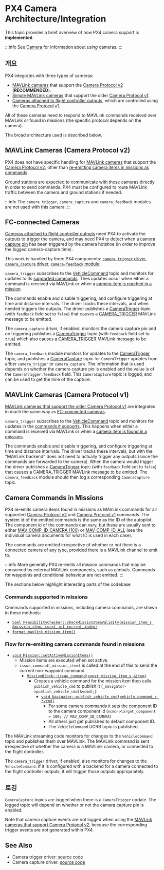 # PX4 Camera Architecture/Integration

This topic provides a brief overview of how PX4 camera support is **implemented**.

:::info
See [Camera](../camera/index.md) for information about _using_ cameras.
:::

## 개요

PX4 integrates with three types of cameras:

- [MAVLink cameras](../camera/mavlink_v2_camera.md) that support the [Camera Protocol v2](https://mavlink.io/en/services/camera.html) (**RECOMMENDED**).
- [Simple MAVLink cameras](../camera/mavlink_v1_camera.md) that support the older [Camera Protocol v1](https://mavlink.io/en/services/camera.html).
- [Cameras attached to flight controller outputs](../camera/fc_connected_camera.md), which are controlled using the [Camera Protocol v1](https://mavlink.io/en/services/camera.html).

All of these cameras need to respond to MAVLink commands received over MAVLink or found in missions (the specific protocol depends on the camera).

The broad architecture used is described below.

## MAVLink Cameras (Camera Protocol v2)

PX4 does not have specific handling for [MAVLink cameras](../camera/mavlink_v2_camera.md) that support the [Camera Protocol v2](https://mavlink.io/en/services/camera.html), other than [re-emitting camera items in missions as commands](#camera-commands-in-missions)

Ground stations are expected to communicate with these cameras directly in order to send commands.
PX4 must be configured to route MAVLink traffic between the camera and ground stations if needed.

:::info
The `camera_trigger`, `camera_capture` and `camera_feedback` modules are not used with this camera.
:::

## FC-connected Cameras

[Cameras attached to flight controller outputs](../camera/fc_connected_camera.md) need PX4 to activate the outputs to trigger the camera, and may need PX4 to detect when a [camera capture pin](../camera/fc_connected_camera.md#camera-capture-configuration) has been triggered by the camera hotshoe (in order to improve the logged camera-capture time).

This work is handled by three PX4 components: [`camera_trigger` driver](https://github.com/PX4/PX4-Autopilot/tree/main/src/drivers/camera_trigger), [`camera_capture` driver](https://github.com/PX4/PX4-Autopilot/tree/main/src/drivers/camera_capture), [`camera-feedback` module](../modules/modules_system.md#camera-feedback).

`camera_trigger` subscribes to the [VehicleCommand](../msg_docs/VehicleCommand.md) topic and monitors for updates to its [supported commands](../camera/fc_connected_camera.md#mavlink-command-interface).
Thes updates occur when either a command is received via MAVLink or when a [camera item is reached in a mission](#camera-commands-in-missions).

The commands enable and disable triggering, and configure triggering at time and distance intervals.
The driver tracks these intervals, and when needed triggers the outputs.
The driver publishes a [CameraTrigger](../msg_docs/CameraTrigger.md) topic (with `feedback` field set to `false`) that causes a [CAMERA_TRIGGER](https://mavlink.io/en/messages/common.html#CAMERA_TRIGGER) MAVLink message to be emitted.

The `camera_capture` driver, if enabled, monitors the camera capture pin and on triggering publishes a [CameraTrigger](../msg_docs/CameraTrigger.md) topic (with `feedback` field set to `true`) which also causes a [CAMERA_TRIGGER](https://mavlink.io/en/messages/common.html#CAMERA_TRIGGER) MAVLink message to be emitted.

The `camera_feedback` module monitors for updates to the [CameraTrigger](../msg_docs/CameraTrigger.md) topic, and publishes a [CameraCapture](../msg_docs/CameraCapture.md) topic for `CameraTrigger` updates from _either_ `camera_trigger` or `camera_capture`.
The information that is used depends on whether the camera capture pin is enabled and the value is of the `CameraTrigger.feedback` field.
This `CameraCapture` topic is logged, and can be used to get the time of the capture.

## MAVLink Cameras (Camera Protocol v1)

[MAVLink cameras that support the older Camera Protocol v1](../camera/mavlink_v1_camera.md) are integrated in much the same way as [FC-connected cameras](#fc-connected-cameras).

`camera_trigger` subscribes to the [VehicleCommand](../msg_docs/VehicleCommand.md) topic and monitors for updates in the [commands it supports](../camera/fc_connected_camera.md#mavlink-command-interface).
This happens when either a command is received via MAVLink or when a [camera item is found in a missions](#camera-commands-in-missions).

The commands enable and disable triggering, and configure triggering at time and distance intervals.
The driver tracks these intervals, but with the "MAVLink backend" does not need to actually trigger any outputs (since the commands are forwarded to the camera).
When the camera would trigger the driver publishes a [CameraTrigger](../msg_docs/CameraTrigger.md) topic (with `feedback` field set to `false`) that causes a [CAMERA_TRIGGER](https://mavlink.io/en/messages/common.html#CAMERA_TRIGGER) MAVLink message to be emitted.
The `camera_feedback` module should then log a corresponding `CameraCapture` topic.

## Camera Commands in Missions

PX4 re-emits camera items found in missions as MAVLink commands for all supported [Camera Protocol v2](https://mavlink.io/en/services/camera.html) and [Camera Protocol v1](https://mavlink.io/en/services/camera.html) commands.
The system id of the emitted commands is the same as the ID of the autopilot.
The component id of the commands can vary, but these are usually sent to either [MAV_COMP_ID_CAMERA (100)](https://mavlink.io/en/messages/common.html#MAV_COMP_ID_CAMERA) or [MAV_COMP_ID_ALL](https://mavlink.io/en/messages/common.html#MAV_COMP_ID_ALL) (see the individual camera documents for what ID is used in each case).

The commands are emitted irrespective of whether or not there is a connected camera of any type, provided there is a MAVLink channel to emit to.

:::info
More generally PX4 re-emits all mission commands that may be consumed by external MAVLink components, such as gimbals.
Commands for waypoints and conditional behaviour are not emitted.
:::

The sections below highlight interesting parts of the codebase

### Commands supported in missions

Commands supported in missions, including camera commands, are shown in these methods:

- [`bool FeasibilityChecker::checkMissionItemValidity(mission_item_s &mission_item, const int current_index)`](https://github.com/PX4/PX4-Autopilot/blob/main/src/modules/navigator/MissionFeasibility/FeasibilityChecker.cpp#L257-L306)
- [`format_mavlink_mission_item()`](https://github.com/PX4/PX4-Autopilot/blob/main/src/modules/mavlink/mavlink_mission.cpp#L1672-L1693)

### Flow for re-emitting camera commands found in missions

- [`void Mission::setActiveMissionItems()`](https://github.com/PX4/PX4-Autopilot/blob/main/src/modules/navigator/mission.cpp#L187-L281)
  - Mission items are executed when set active.
  - `issue_command(_mission_item)` is called at the end of this to send the current non-waypoint command
    - [`MissionBlock::issue_command(const mission_item_s &item)`](https://github.com/PX4/PX4-Autopilot/blob/main/src/modules/navigator/mission_block.cpp#L543-L562)
      - Creates a vehicle command for the mission item then calls `publish_vehicle_cmd` to publish it (`_navigator->publish_vehicle_cmd(&vcmd);`)
        - [`void Navigator::publish_vehicle_cmd(vehicle_command_s *vcmd)`](https://github.com/PX4/PX4-Autopilot/blob/main/src/modules/navigator/navigator_main.cpp#L1358)
          - For some camera commands it sets the component ID to the camera component id (`vcmd->target_component = 100; // MAV_COMP_ID_CAMERA`)
          - All others just get published to default component ID.
          - The `VehicleCommand` UORB topic is published.

The MAVLink streaming code monitors for changes to the `VehicleCommand` topic and publishes them over MAVLink.
The MAVLink command is sent irrespective of whether the camera is a MAVLink camera, or connected to the flight controller.

The `camera_trigger` driver, if enabled, also monitors for changes to the `VehicleCommand`.
If it is configured with a backend for a camera connected to the flight controller outputs, it will trigger those outputs appropriately.

## 로깅

`CameraCapture` topics are logged when there is a `CameraTrigger` update.
The logged topic will depend on whether or not the camera capture pin is enabled.

Note that camera capture events are not logged when using the [MAVLink cameras that support Camera Protocol v2](../camera/mavlink_v2_camera.md), because the corresponding trigger events are not generated within PX4.

## See Also

- Camera trigger driver: [source code](https://github.com/PX4/PX4-Autopilot/tree/main/src/drivers/camera_trigger) <!-- no module doc -->
- Camera capture driver: [source code](https://github.com/PX4/PX4-Autopilot/tree/main/src/drivers/camera_capture) <!-- no module doc -->

